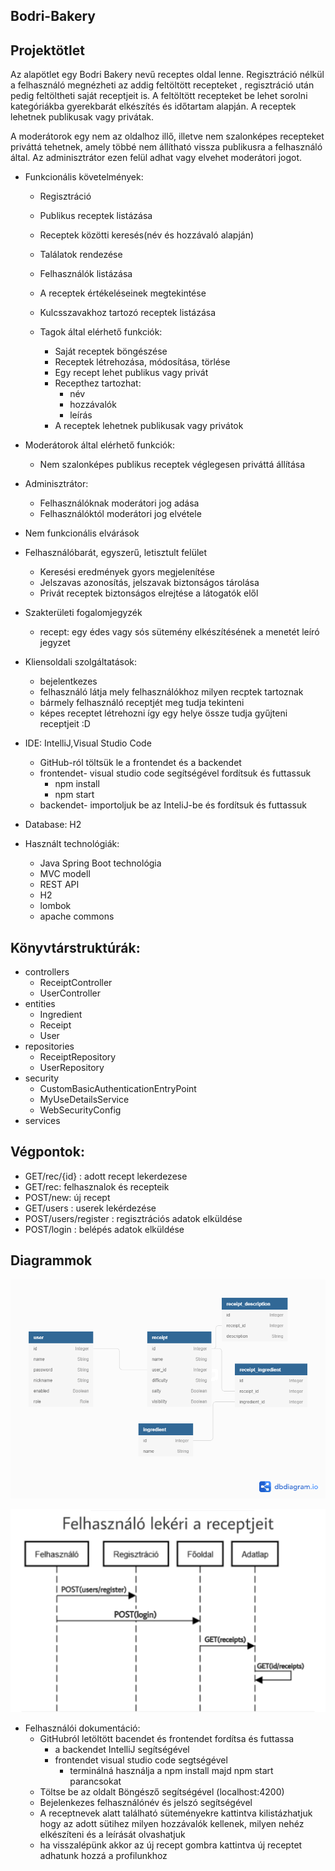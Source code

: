 ## Bodri-Bakery

## Projektötlet

  Az alapötlet egy Bodri Bakery nevű receptes oldal lenne.
Regisztráció nélkül a felhasználó megnézheti az addig feltöltött recepteket , regisztráció után pedig feltöltheti saját receptjeit  is.
A feltöltött recepteket be lehet sorolni kategóriákba gyerekbarát elkészítés  és időtartam  alapján.
A receptek lehetnek publikusak vagy privátak.

A moderátorok egy nem az oldalhoz illő, illetve nem szalonképes recepteket priváttá tehetnek, amely többé nem állítható vissza publikusra a felhasználó által.
Az adminisztrátor ezen felül adhat vagy elvehet moderátori jogot.

* Funkcionális követelmények:
 	* Regisztráció
 	* Publikus receptek listázása
 	* Receptek közötti keresés(név és hozzávaló alapján)
 	* Találatok rendezése
 	* Felhasználók listázása
 	
 	* A receptek értékeléseinek megtekintése
 	* Kulcsszavakhoz tartozó receptek listázása
  * Tagok által elérhető funkciók:
 	 * Saját receptek böngészése
 	 * Receptek létrehozása, módosítása, törlése
 	 * Egy recept lehet publikus vagy privát
 	* Recepthez tartozhat:
      * név
      * hozzávalók
      * leírás      
 	* A receptek lehetnek publikusak vagy privátok 	
 * Moderátorok által elérhető funkciók:
 	* Nem szalonképes publikus receptek véglegesen priváttá állítása
* Adminisztrátor:
 	* Felhasználóknak moderátori jog adása
 	* Felhasználóktól moderátori jog elvétele
* Nem funkcionális elvárások

* Felhasználóbarát, egyszerű, letisztult felület
 	* Keresési eredmények gyors megjelenítése
 	* Jelszavas azonosítás, jelszavak biztonságos tárolása
 	* Privát receptek biztonságos elrejtése a látogatók elől
* Szakterületi fogalomjegyzék
 	* recept: egy édes vagy sós sütemény elkészítésének a menetét leíró jegyzet
* Kliensoldali szolgáltatások:
	* bejelentkezes
	* felhasználó látja mely felhasználókhoz milyen recptek tartoznak
	* bármely felhasználó receptjét meg tudja tekinteni
	* képes receptet létrehozni így egy helye össze tudja gyűjteni receptjeit :D

* IDE: IntelliJ,Visual Studio Code	
	* GitHub-ról töltsük le a frontendet és a backendet
	* frontendet- visual studio code segítségével fordítsuk és futtassuk
		* npm install
		* npm start
	* backendet- importoljuk be az InteliJ-be és fordítsuk és futtassuk
* Database: H2
* Használt technológiák:
	* Java Spring Boot technológia 
	* MVC modell
	* REST API
	* H2
	* lombok
	* apache commons

## Könyvtárstruktúrák:
* controllers
  	* ReceiptController
  	* UserController
* entities
  	 * Ingredient
 	 * Receipt 	 
 	 * User
* repositories
 	 * ReceiptRepository
 	 * UserRepository
* security 	 
 	 * CustomBasicAuthenticationEntryPoint
 	 * MyUseDetailsService
 	 * WebSecurityConfig
* services
	
## Végpontok:
* GET/rec/{id} : adott recept lekerdezese
* GET/rec: felhasznalok és recepteik
* POST/new: új recept
* GET/users : userek lekérdezése
* POST/users/register  :  regisztrációs adatok elküldése
* POST/login : belépés adatok elküldése

## Diagrammok


![uml diagram](images/uml_bodri-bakery.png)



![Szekvencia diagram régi](/images/szekvencia.png)

* Felhasználói dokumentáció:
	* GitHubról letöltött bacendet és frontendet fordítsa és futtassa
		* a backendet IntelliJ segítségével
		* frontendet visual studio code segtségével
			* terminálná használja a npm install majd npm start parancsokat
	* Töltse be az oldalt Böngésző segítségével (localhost:4200)
	* Bejelenkezes felhasználónév és jelszó segítségével	
	* A receptnevek alatt található süteményekre kattintva kilistázhatjuk hogy az adott sütihez milyen hozzávalók kellenek, milyen nehéz elkészíteni és a leírását olvashatjuk
	* ha visszalépünk akkor az új recept gombra kattintva új receptet adhatunk hozzá a profilunkhoz
			

